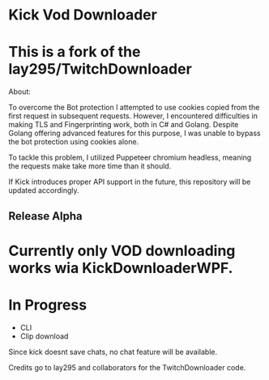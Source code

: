 # Kick Vod Downloader

# This is a fork of the lay295/TwitchDownloader

About: 

To overcome the Bot protection I attempted to use cookies copied from the first request in subsequent requests. However, I encountered difficulties in making TLS and Fingerprinting work, both in C# and Golang. Despite Golang offering advanced features for this purpose, I was unable to bypass the bot protection using cookies alone.

To tackle this problem, I utilized Puppeteer chromium headless, meaning the requests make take more time than it should.

If Kick introduces proper API support in the future, this repository will be updated accordingly.

## Release Alpha
# Currently only VOD downloading works wia KickDownloaderWPF.
# In Progress
- CLI
- Clip download

Since kick doesnt save chats, no chat feature will be available.


Credits go to lay295 and collaborators for the TwitchDownloader code.
